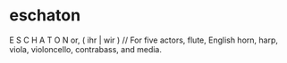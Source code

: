 # eschaton
E S C H A T O N or, ( ihr | wir ) // For five actors, flute, English horn, harp, viola, violoncello, contrabass, and media.
